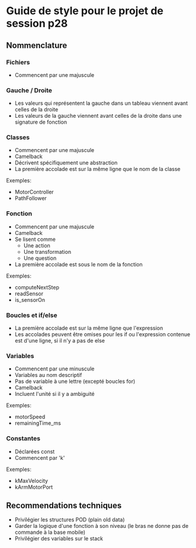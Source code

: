 
# Guide de style pour le projet de session p28

## Nommenclature

### Fichiers

* Commencent par une majuscule

### Gauche / Droite

* Les valeurs qui représentent la gauche dans un tableau viennent avant celles de la droite
* Les valeurs de la gauche viennent avant celles de la droite dans une signature de fonction

### Classes

* Commencent par une majuscule
* Camelback
* Décrivent spécifiquement une abstraction
* La première accolade est sur la même ligne que le nom de la classe

Exemples:

* MotorController
* PathFollower 

### Fonction

* Commencent par une majuscule
* Camelback
* Se lisent comme
    * Une action
    * Une transformation
    * Une question
* La première accolade est sous le nom de la fonction

Exemples:

* computeNextStep
* readSensor
* is_sensorOn

### Boucles et if/else

* La première accolade est sur la même ligne que l'expression
* Les accolades peuvent être omises pour les if ou l'expression contenue est d'une ligne, si il n'y a pas de else

### Variables

* Commencent par une minuscule
* Variables au nom descriptif
* Pas de variable à une lettre (excepté boucles for)
* Camelback
* Incluent l'unité si il y a ambiguité

Exemples:

* motorSpeed
* remainingTime_ms

### Constantes

* Déclarées const
* Commencent par 'k'

Exemples:

* kMaxVelocity
* kArmMotorPort

## Recommendations techniques

* Privilégier les structures POD (plain old data)
* Garder la logique d'une fonction à son niveau (le bras ne donne pas de commande à la base mobile)
* Privilégier des variables sur le stack